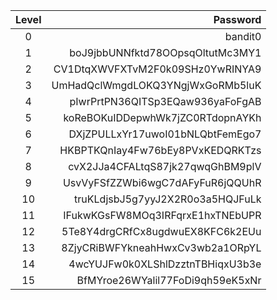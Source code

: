| Level| Password |
|:---:|---:|
0 | bandit0
1 | boJ9jbbUNNfktd78OOpsqOltutMc3MY1
2 | CV1DtqXWVFXTvM2F0k09SHz0YwRINYA9
3 | UmHadQclWmgdLOKQ3YNgjWxGoRMb5luK
4 | pIwrPrtPN36QITSp3EQaw936yaFoFgAB
5 | koReBOKuIDDepwhWk7jZC0RTdopnAYKh
6 | DXjZPULLxYr17uwoI01bNLQbtFemEgo7
7 | HKBPTKQnIay4Fw76bEy8PVxKEDQRKTzs
8 | cvX2JJa4CFALtqS87jk27qwqGhBM9plV
9 | UsvVyFSfZZWbi6wgC7dAFyFuR6jQQUhR
10 | truKLdjsbJ5g7yyJ2X2R0o3a5HQJFuLk
11 | IFukwKGsFW8MOq3IRFqrxE1hxTNEbUPR
12 | 5Te8Y4drgCRfCx8ugdwuEX8KFC6k2EUu
13 | 8ZjyCRiBWFYkneahHwxCv3wb2a1ORpYL
14 | 4wcYUJFw0k0XLShlDzztnTBHiqxU3b3e
15 | BfMYroe26WYalil77FoDi9qh59eK5xNr